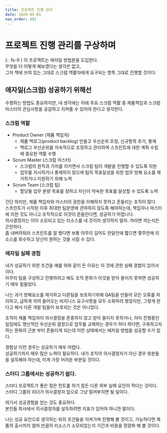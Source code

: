 ```yaml
---
title: 프로젝트 진행 관리
date: 2020-05-01
nav_order: 401
---
```

# 프로젝트 진행 관리를 구상하며
{: .fs-9 }
이 프로젝트는 애자일 방법론을 도입한다. 
<br/>무엇을 더 어떻게 해보겠다는 생각은 없고,
<br/>그저 책에 쓰여 있는 그대로 스크럼 역활자에게 요구되는 항목 그대로 진행할 것이다.

## 애자일(스크럼) 성공하기 위해선
수행하는 방법도 중요하지만, 내 생각에는 아래 주요 스크럼 역활 중 제품책임과 스크럼 마스터의 관심사항을 공감하고 지켜줄 수 있어야 한다고 생각한다.

### 스크럼 역할
- Product Owner (제품 책임자)
  - 제품 백로그(product backlog) 만들고 우선순위 조정, 신규항목 추가, 통제
  - 백로그 우선순위를 지속적으로 조정하고 관리하여 스프린트에 대한 계획 수립에 중요한 역활 수행
- Scrum Master (스크럼 마스터)
  - 스크럼의 원칙과 가치를 지키면서 스크럼 팀이 개발을 진행할 수 있도록 지원
  - 업무를 지시하거나 통제하지 않으며 팀의 목표달성을 위한 업무 방해 요소를 제거하거나 지원하기 위해 노력
- Scrum Team (스크럼 팀)
  - 할당될 업무 분량 목표를 정하고 자신이 약속한 목표를 달성할 수 있도록 노력

간단 하지만, 제품 책임자와 마스터의 권한을 이해하지 못하고 흔들리는 조직이 많다.
<br />스프린트가 시작된 이후 최대한 팀운영에 관여하지 않도록 해야하는데, 책임자나 마스터에 의한 것도 아니고 조직적으로 이것이 흔들린다면, 성공하기 어렵니다. 
<br />의사결정자는 이미 소모되고 있는 리소스를 내 것이라 생각하지 말자. 까라면 까는식은 곤란하다.<br /> 좀 내버려둬라 스프린트를 잘 짰다면 보통 아무리 길어도 한달안에 짧으면 몇주안에 리소스를 회수하고 당신이 원하는 것을 시킬 수 있다.

### 애자일 실패 경험
내가 성공하기 위한 조건을 예를 위와 같이 든 이유는 이 것에 관한 실패 경험이 있어서 이다.
<br />아무리 팀을 구성하고 진행하려고 해도 조직 문화가 이것을 받아 들이지 못하면 성공하기 매우 힘들었다.

나는 과거 방해요소를 제거하고 다른팀을 보호하기위해 QA팀을 만들어 모든 오류를 처리하고, 급하게 끼어 들어오는 비지니스 요구사항을 모두 소화하려 했었지만, 그렇게 한다고 해서 다른 개발 팀들이 보호되는 것은 아니었다.

조직이 제품 책임자이 의사결정을 존중하지 않고 받아 들이지 못하거나, 이미 진행중인 일임에도 맹신적인 우선순위 결정으로 업무를 교체하는 경우가 허다 하다면, 구축하고자 하는 문화의 근본 부터 흔들리게 되는데 이런 상태에서는 애자일 방법을 성공할 수가 없다.

경험상 이런 경우는 성공하기 매우 어렵다.
<br/>성공하기까지 매우 많은 노력이 필요하다. 내가 조직의 의사결정자가 아닌 경우 윗분들을 설득해야 하는데, 이게 가장 어려운 부분일 것이다.

### 스터디 그룹에서는 성공하기 쉽다.
스터디 프로젝트가 좋은 점은 컨트롤 하기 힘든 다른 외부 실패 요인이 적다는 것이다.
<br/>스터디 그룹의 리더가 의사결정자 임으로 그냥 밀어부치면 될 일이다.

여기서 성공경험을 얻는 것도 중요하다.
<br/>본인들 회사에서 의사결정자를 설득하려면 지표가 있어야 하니깐 말이다.

나는 성공 요인으로 생각하는 위의 조건들을 지켜가며 진행해 볼 것이고, 가능하다면 제품의 출시까지 얼마 만큼의 리소스가 소모되었는지 기간과 비용을 정량화 해 볼 것이다.